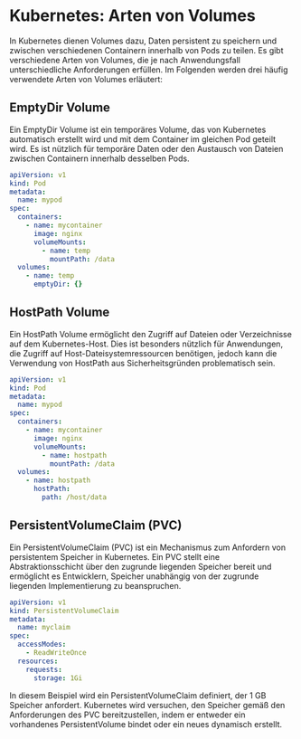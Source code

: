 # Kubernetes: Arten von Volumes

In Kubernetes dienen Volumes dazu, Daten persistent zu speichern und zwischen verschiedenen Containern innerhalb von Pods zu teilen. Es gibt verschiedene Arten von Volumes, die je nach Anwendungsfall unterschiedliche Anforderungen erfüllen. Im Folgenden werden drei häufig verwendete Arten von Volumes erläutert:

## EmptyDir Volume

Ein EmptyDir Volume ist ein temporäres Volume, das von Kubernetes automatisch erstellt wird und mit dem Container im gleichen Pod geteilt wird. Es ist nützlich für temporäre Daten oder den Austausch von Dateien zwischen Containern innerhalb desselben Pods.

```yaml
apiVersion: v1
kind: Pod
metadata:
  name: mypod
spec:
  containers:
    - name: mycontainer
      image: nginx
      volumeMounts:
        - name: temp
          mountPath: /data
  volumes:
    - name: temp
      emptyDir: {}
```

## HostPath Volume
Ein HostPath Volume ermöglicht den Zugriff auf Dateien oder Verzeichnisse auf dem Kubernetes-Host. Dies ist besonders nützlich für Anwendungen, die Zugriff auf Host-Dateisystemressourcen benötigen, jedoch kann die Verwendung von HostPath aus Sicherheitsgründen problematisch sein.

```yaml
apiVersion: v1
kind: Pod
metadata:
  name: mypod
spec:
  containers:
    - name: mycontainer
      image: nginx
      volumeMounts:
        - name: hostpath
          mountPath: /data
  volumes:
    - name: hostpath
      hostPath:
        path: /host/data
```

## PersistentVolumeClaim (PVC)
Ein PersistentVolumeClaim (PVC) ist ein Mechanismus zum Anfordern von persistentem Speicher in Kubernetes. Ein PVC stellt eine Abstraktionsschicht über den zugrunde liegenden Speicher bereit und ermöglicht es Entwicklern, Speicher unabhängig von der zugrunde liegenden Implementierung zu beanspruchen.

```yaml
apiVersion: v1
kind: PersistentVolumeClaim
metadata:
  name: myclaim
spec:
  accessModes:
    - ReadWriteOnce
  resources:
    requests:
      storage: 1Gi
```

In diesem Beispiel wird ein PersistentVolumeClaim definiert, der 1 GB Speicher anfordert. Kubernetes wird versuchen, den Speicher gemäß den Anforderungen des PVC bereitzustellen, indem er entweder ein vorhandenes PersistentVolume bindet oder ein neues dynamisch erstellt.